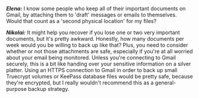 ***Elena:*** I know some people who keep all of their important documents on Gmail, by attaching them to 'draft' messages or emails to themselves. Would that count as a 'second physical location' for my files?

***Nikolai:*** It might help you recover if you lose one or two very important documents, but it's pretty awkward. Honestly, how many documents per week would you be willing to back up like that? Plus, you need to consider whether or not those attachments are safe, especially if you're at all worried about your email being monitored. Unless you're connecting to Gmail securely, this is a bit like handing over your sensitive information on a silver platter. Using an HTTPS connection to Gmail in order to back up small Truecrypt volumes or KeePass database files would be pretty safe, because they're encrypted, but I really wouldn't recommend this as a general-purpose backup strategy.

